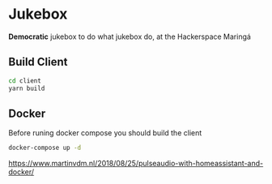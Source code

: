 # Jukebox

__Democratic__ jukebox to do what jukebox do, at the Hackerspace Maringá

## Build Client

```bash
cd client
yarn build
```

## Docker

Before runing docker compose you should build the client

```bash
docker-compose up -d
```



https://www.martinvdm.nl/2018/08/25/pulseaudio-with-homeassistant-and-docker/
